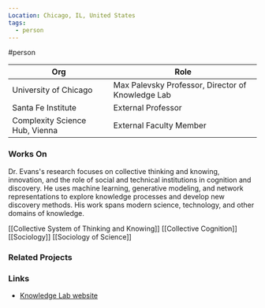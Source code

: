 ```yaml
---
Location: Chicago, IL, United States
tags:
  - person
---
```

#person

| Org                                    | Role                                         |
| -------------------------------------- | -------------------------------------------- |
| University of Chicago                  | Max Palevsky Professor, Director of Knowledge Lab |
| Santa Fe Institute                     | External Professor                           |
| Complexity Science Hub, Vienna         | External Faculty Member                      |

### Works On

Dr. Evans's research focuses on collective thinking and knowing, innovation, and the role of social and technical institutions in cognition and discovery. He uses machine learning, generative modeling, and network representations to explore knowledge processes and develop new discovery methods. His work spans modern science, technology, and other domains of knowledge.

[[Collective System of Thinking and Knowing]]
[[Collective Cognition]]
[[Sociology]]
[[Sociology of Science]]

### Related Projects

### Links

- [Knowledge Lab website](https://knowledgelab.org/)
